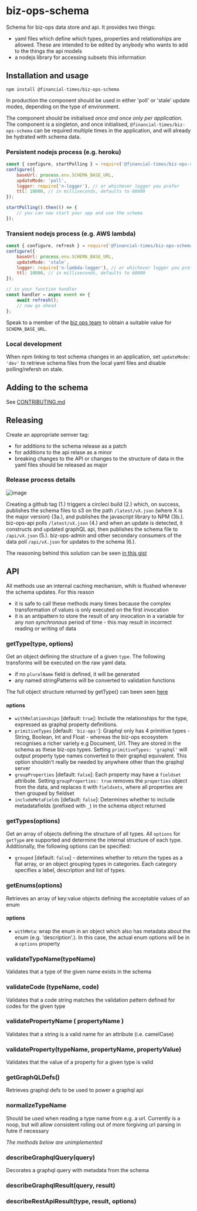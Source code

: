 # biz-ops-schema

Schema for biz-ops data store and api. It provides two things:

-   yaml files which define which types, properties and relationships are allowed. These are intended to be edited by anybody who wants to add to the things the api models
-   a nodejs library for accessing subsets this information

## Installation and usage

`npm install @financial-times/biz-ops-schema`

In production the component should be used in either 'poll' or 'stale' update modes, depending on the type of environment.

The component should be initialised _once and once only per application_. The component is a singleton, and once initialised, `@financial-times/biz-ops-schema` can be required multiple times in the application, and will already be hydrated with schema data.

### Persistent nodejs process (e.g. heroku)

```js
const { configure, startPolling } = require('@financial-times/biz-ops-schema');
configure({
	baseUrl: process.env.SCHEMA_BASE_URL,
	updateMode: 'poll',
	logger: require('n-logger'), // or whichever logger you prefer
	ttl: 10000, // in milliseconds, defaults to 60000
});

startPolling().then(() => {
	// you can now start your app and use the schema
});
```

### Transient nodejs process (e.g. AWS lambda)

```js
const { configure, refresh } = require('@financial-times/biz-ops-schema');
configure({
	baseUrl: process.env.SCHEMA_BASE_URL,
	updateMode: 'stale',
	logger: require('n-lambda-logger'), // or whichever logger you prefer
	ttl: 10000, // in milliseconds, defaults to 60000
});

// in your function handler
const handler = async event => {
	await refresh();
	// now go ahead
};
```

Speak to a member of the [biz ops team](https://financialtimes.slack.com/messages/C9S0V2KPV) to obtain a suitable value for `SCHEMA_BASE_URL`.

### Local development

When npm linking to test schema changes in an application, set `updateMode: 'dev'` to retrieve schema files from the local yaml files and disable polling/refersh on stale.

## Adding to the schema

See [CONTRIBUTING.md](CONTRIBUTING.md)

## Releasing

Create an appropriate semver tag:

-   for additions to the schema release as a patch
-   for additions to the api relase as a minor
-   breaking changes to the API or changes to the structure of data in the yaml files should be released as major

### Release process details

![image](https://user-images.githubusercontent.com/447559/55995243-e4d77800-5cab-11e9-8713-8d0ea7485108.png)

Creating a github tag (1.) triggers a circleci build (2.) which, on success, publishes the schema files to s3 on the path `/latest/vX.json` (where X is the major version) (3a.), and publishes the javascript library to NPM (3b.). biz-ops-api polls `/latest/vX.json` (4.) and when an update is detected, it constructs and updated graphQL api, then publishes the schema file to `/api/vX.json` (5.). biz-ops-admin and other secondary consumers of the data poll `/api/vX.json` for updates to the schema (6.).

The reasoning behind this solution can be seen [in this gist](https://gist.github.com/wheresrhys/dd4c5d856812e0fb8c705feeabffd754)

## API

All methods use an internal caching mechanism, whih is flushed whenever the schema updates. For this reason

-   it is safe to call these methods many times because the complex transformation of values is only executed on the first invocation
-   it is an antipattern to store the result of any invocation in a variable for any _non synchronous_ period of time - this may result in incorrect reading or writing of data

### getType(type, options)

Get an object defining the structure of a given `type`. The following transforms will be executed on the raw yaml data.

-   if no `pluralName` field is defined, it will be generated
-   any named stringPatterns will be converted to validation functions

The full object structure returned by getType() can been seen [here](GETTYPE.md)

#### options

-   `withRelationships` [default: `true`]: Include the relationships for the type, expressed as graphql property definitions.
-   `primitiveTypes` [default: `'biz-ops'`]: Graphql only has 4 primitive types - String, Boolean, Int and Float - whereas the biz-ops ecosystem recognises a richer variety e.g Document, Url. They are stored in the schema as these biz-ops types. Setting `primitiveTypes: 'graphql'` will output property type names converted to their graphql equivalent. This option shouldn't really be needed by anywhere other than the graphql server
-   `groupProperties` [default: `false`]: Each property may have a `fieldset` attribute. Setting `groupProperties: true` removes the `properties` object from the data, and replaces it with `fieldsets`, where all properties are then grouped by fieldset
-   `includeMetaFields` [default: `false`]: Determines whether to include metadatafields (prefixed with `_`) in the schema object returned

### getTypes(options)

Get an array of objects defining the structure of all types. All `options` for `getType` are supported and determine the internal structure of each type. Additionally, the following options can be specified:

-   `grouped` [default: `false`] - determines whether to return the types as a flat array, or an object grouping types in categories. Each category specifies a label, description and list of types.

### getEnums(options)

Retrieves an array of key:value objects defining the acceptable values of an enum

#### options

-   `withMeta`: wrap the enum in an object which also has metadata about the enum (e.g. 'description'.). In this case, the actual enum options will be in a `options` property

### validateTypeName(typeName)

Validates that a type of the given name exists in the schema

### validateCode (typeName, code)

Validates that a code string matches the validation pattern defined for codes for the given type

### validatePropertyName ( propertyName )

Validates that a string is a valid name for an attribute (i.e. camelCase)

### validateProperty(typeName, propertyName, propertyValue)

Validates that the value of a property for a given type is valid

### getGraphQLDefs()

Retrieves graphql defs to be used to power a graphql api

### normalizeTypeName

Should be used when reading a type name from e.g. a url. Currently is a noop, but will allow consistent rolling out of more forgiving url parsing in futre if necessary

_The methods below are unimplemented_

### describeGraphqlQuery(query)

Decorates a graphql query with metadata from the schema

### describeGraphqlResult(query, result)

### describeRestApiResult(type, result, options)
